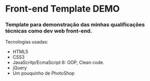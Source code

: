 # Front-end Template DEMO
### Template para demonstração das minhas qualificações técnicas como dev web front-end.

Tecnologias usadas: 
- HTML5
- CSS3
- JavaScritp/EcmaScript 6: OOP, Clean code.
- jQuery
- Um pouquinho de PhotoShop

